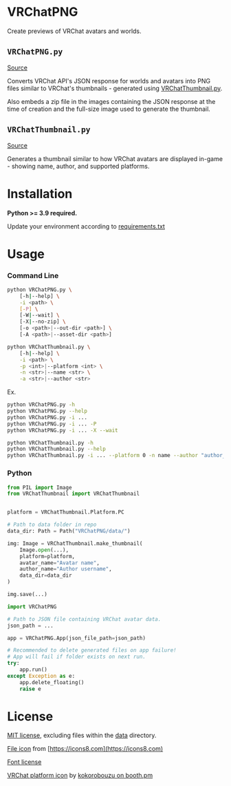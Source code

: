 # VRChatPNG

Create previews of VRChat avatars and worlds.

## `VRChatPNG.py`

[Source](VRChatPNG/VRChatPNG.py)

Converts VRChat API's JSON response for worlds and avatars into PNG files similar to VRChat's thumbnails - generated using [VRChatThumbnail.py](#vrchatthumbnailpy).

Also embeds a zip file in the images containing the JSON response at the time of creation and the full-size image used to generate the thumbnail.

## `VRChatThumbnail.py`

[Source](VRChatPNG/VRChatThumbnail.py)

Generates a thumbnail similar to how VRChat avatars are displayed in-game - showing name, author, and supported platforms.

# Installation

**Python >= 3.9 required.**

Update your environment according to [requirements.txt](requirements.txt)

# Usage

### **Command Line**
```bash
python VRChatPNG.py \
	[-h|--help] \
	-i <path> \
	[-P] \
	[-W|--wait] \
	[-X|--no-zip] \
	[-o <path>|--out-dir <path>] \
	[-A <path>|--asset-dir <path>]
```

```bash
python VRChatThumbnail.py \
	[-h|--help] \
	-i <path> \
	-p <int>|--platform <int> \
	-n <str>|--name <str> \
	-a <str>|--author <str>
```
Ex.
```bash
python VRChatPNG.py -h
python VRChatPNG.py --help
python VRChatPNG.py -i ...
python VRChatPNG.py -i ... -P
python VRChatPNG.py -i ... -X --wait
```

```bash
python VRChatThumbnail.py -h
python VRChatThumbnail.py --help
python VRChatThumbnail.py -i ... --platform 0 -n name --author "author_name"
```

### **Python**
```Python
from PIL import Image
from VRChatThumbnail import VRChatThumbnail


platform = VRChatThumbnail.Platform.PC

# Path to data folder in repo
data_dir: Path = Path("VRChatPNG/data/")

img: Image = VRChatThumbnail.make_thumbnail(
	Image.open(...),
	platform=platform,
	avatar_name="Avatar name",
	author_name="Author username",
	data_dir=data_dir
)

img.save(...)
```

```Python
import VRChatPNG

# Path to JSON file containing VRChat avatar data.
json_path = ...

app = VRChatPNG.App(json_file_path=json_path)

# Recommended to delete generated files on app failure!
# App will fail if folder exists on next run.
try:
	app.run()
except Exception as e:
	app.delete_floating()
	raise e

```

# License

[MIT license](LICENSE), excluding files within the [data](VRChatPNG/data) directory.

[File icon](VRChatPNG/data/file.png) from [https://icons8.com](https://icons8.com)

[Font license](VRChatPNG/data/Noto_Sans_JP.OFL.txt)

[VRChat platform icon](VRChatPNG/data/vrc_platform.png) by [kokorobouzu on booth.pm](https://booth.pm/ja/items/1448967)
